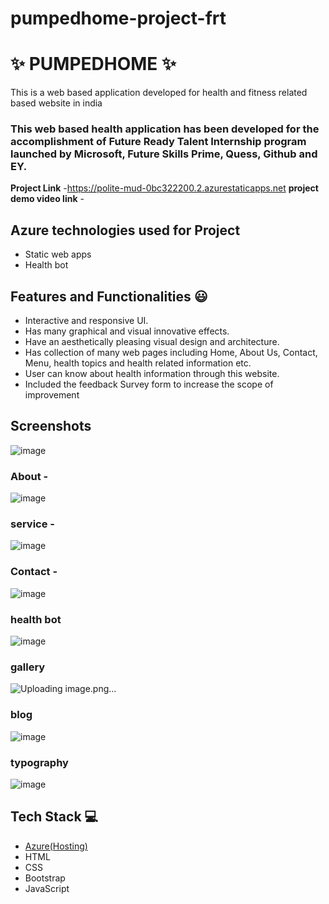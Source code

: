# pumpedhome-project-frt
# ✨  PUMPEDHOME ✨ 

This is a web based application developed for health and fitness related based website in india

### This web based health application has been developed for the accomplishment of Future Ready Talent Internship program launched by Microsoft, Future Skills Prime, Quess, Github and EY.


**Project Link** -https://polite-mud-0bc322200.2.azurestaticapps.net
**project demo video link** - 

## Azure technologies used for Project

- Static web apps
- Health bot

## Features and Functionalities 😃

- Interactive and responsive UI.
- Has many graphical and visual innovative effects.
- Have an aesthetically pleasing visual design and architecture.
- Has collection of many web pages including Home, About Us, Contact, Menu, health topics and health related information etc.
- User can know about health information through this website.
- Included the feedback Survey form to increase the scope of improvement 

## Screenshots
![image](https://user-images.githubusercontent.com/85917308/201373115-49e24aec-2725-4e65-be97-cb1a2dc6cf61.png)


### About  -



![image](https://user-images.githubusercontent.com/85917308/201373197-7bbcc1b7-5813-4daa-879c-dbf56c19d7d4.png)




### service -



![image](https://user-images.githubusercontent.com/85917308/201373313-1b0663aa-d61f-4861-85dd-f7ca3cb010f9.png)




### Contact  -


![image](https://user-images.githubusercontent.com/85917308/201373381-54e94d06-24a5-4b58-a70b-6d5c80e0849b.png)





### health bot


![image](https://user-images.githubusercontent.com/85917308/201138189-d1714e9d-eb34-4b4c-ada0-a4f464a57b1d.png)


### gallery




![Uploading image.png…]()





### blog




![image](https://user-images.githubusercontent.com/85917308/201373606-0e2cec22-2cc4-4509-b7a7-354aceb62726.png)

### typography





![image](https://user-images.githubusercontent.com/85917308/201373752-b1dcf06d-3e0d-46e6-9bd3-067287e4b152.png)








## Tech Stack 💻

- [Azure(Hosting)](https://azure.microsoft.com/en-in/features/azure-portal/)
- HTML
- CSS
- Bootstrap
- JavaScript



